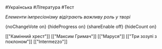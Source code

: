 #Українська #Література #Тест

*Елементи імпресіонізму відіграють важливу роль у творі*

{noChangeVote on}
{hideProgress on}
{shareEnable off}
{hideCount on}

[["Камінний хрест"]]
[["Максим Гримач"]]
[["Маруся"]]
[["Три зозулі з поклоном"]]
[["Intermezzo"]]

